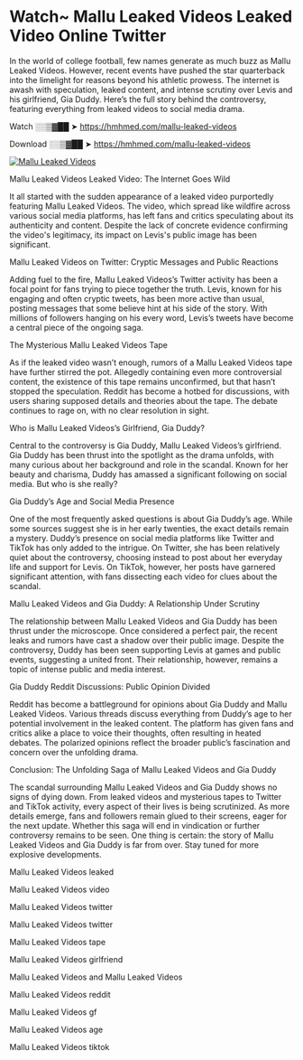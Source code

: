 # Watch~ Mallu Leaked Videos Leaked Video Online Twitter

In the world of college football, few names generate as much buzz as Mallu Leaked Videos. However, recent events have pushed the star quarterback into the limelight for reasons beyond his athletic prowess. The internet is awash with speculation, leaked content, and intense scrutiny over Levis and his girlfriend, Gia Duddy. Here’s the full story behind the controversy, featuring everything from leaked videos to social media drama.

Watch ░░▒▓██ ➤ https://hmhmed.com/mallu-leaked-videos

Download ░░▒▓██ ➤ https://hmhmed.com/mallu-leaked-videos

[![Mallu Leaked Videos](https://i.imgur.com/dJHk4Zq.gif)](https://hmhmed.com/mallu-leaked-videos)

Mallu Leaked Videos Leaked Video: The Internet Goes Wild

It all started with the sudden appearance of a leaked video purportedly featuring Mallu Leaked Videos. The video, which spread like wildfire across various social media platforms, has left fans and critics speculating about its authenticity and content. Despite the lack of concrete evidence confirming the video's legitimacy, its impact on Levis's public image has been significant.

Mallu Leaked Videos on Twitter: Cryptic Messages and Public Reactions

Adding fuel to the fire, Mallu Leaked Videos’s Twitter activity has been a focal point for fans trying to piece together the truth. Levis, known for his engaging and often cryptic tweets, has been more active than usual, posting messages that some believe hint at his side of the story. With millions of followers hanging on his every word, Levis’s tweets have become a central piece of the ongoing saga.

The Mysterious Mallu Leaked Videos Tape

As if the leaked video wasn’t enough, rumors of a Mallu Leaked Videos tape have further stirred the pot. Allegedly containing even more controversial content, the existence of this tape remains unconfirmed, but that hasn’t stopped the speculation. Reddit has become a hotbed for discussions, with users sharing supposed details and theories about the tape. The debate continues to rage on, with no clear resolution in sight.

Who is Mallu Leaked Videos’s Girlfriend, Gia Duddy?

Central to the controversy is Gia Duddy, Mallu Leaked Videos’s girlfriend. Gia Duddy has been thrust into the spotlight as the drama unfolds, with many curious about her background and role in the scandal. Known for her beauty and charisma, Duddy has amassed a significant following on social media. But who is she really?

Gia Duddy’s Age and Social Media Presence

One of the most frequently asked questions is about Gia Duddy’s age. While some sources suggest she is in her early twenties, the exact details remain a mystery. Duddy’s presence on social media platforms like Twitter and TikTok has only added to the intrigue. On Twitter, she has been relatively quiet about the controversy, choosing instead to post about her everyday life and support for Levis. On TikTok, however, her posts have garnered significant attention, with fans dissecting each video for clues about the scandal.

Mallu Leaked Videos and Gia Duddy: A Relationship Under Scrutiny

The relationship between Mallu Leaked Videos and Gia Duddy has been thrust under the microscope. Once considered a perfect pair, the recent leaks and rumors have cast a shadow over their public image. Despite the controversy, Duddy has been seen supporting Levis at games and public events, suggesting a united front. Their relationship, however, remains a topic of intense public and media interest.

Gia Duddy Reddit Discussions: Public Opinion Divided

Reddit has become a battleground for opinions about Gia Duddy and Mallu Leaked Videos. Various threads discuss everything from Duddy’s age to her potential involvement in the leaked content. The platform has given fans and critics alike a place to voice their thoughts, often resulting in heated debates. The polarized opinions reflect the broader public’s fascination and concern over the unfolding drama.

Conclusion: The Unfolding Saga of Mallu Leaked Videos and Gia Duddy

The scandal surrounding Mallu Leaked Videos and Gia Duddy shows no signs of dying down. From leaked videos and mysterious tapes to Twitter and TikTok activity, every aspect of their lives is being scrutinized. As more details emerge, fans and followers remain glued to their screens, eager for the next update. Whether this saga will end in vindication or further controversy remains to be seen. One thing is certain: the story of Mallu Leaked Videos and Gia Duddy is far from over. Stay tuned for more explosive developments.

Mallu Leaked Videos leaked

Mallu Leaked Videos video

Mallu Leaked Videos twitter

Mallu Leaked Videos twitter

Mallu Leaked Videos tape

Mallu Leaked Videos girlfriend

Mallu Leaked Videos and Mallu Leaked Videos

Mallu Leaked Videos reddit

Mallu Leaked Videos gf

Mallu Leaked Videos age

Mallu Leaked Videos tiktok